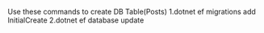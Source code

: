 Use  these commands to create DB Table(Posts)
1.dotnet ef migrations add InitialCreate
2.dotnet ef database update
